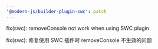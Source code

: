 ```yaml
---
'@modern-js/builder-plugin-swc': patch
---
```


fix(swc): removeConsole not work when using SWC plugin

fix(swc): 修复使用 SWC 插件时 removeConsole 不生效的问题
